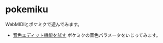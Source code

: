 pokemiku
========

WebMIDIとポケミクで遊んでみます。


* [音色エディット機能を試す](http://www.enoie.net/pokemiku/pokemiku)
  ポケミクの音色パラメータをいじってみます。
